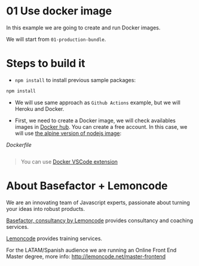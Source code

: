 # 01 Use docker image

In this example we are going to create and run Docker images.

We will start from `01-production-bundle`.

# Steps to build it

- `npm install` to install previous sample packages:

```bash
npm install
```

- We will use same approach as `Github Actions` example, but we will Heroku and Docker.

- First, we need to create a Docker image, we will check availables images in [Docker hub](https://hub.docker.com/). You can create a free account. In this case, we will use [the alpine version of nodejs image](https://hub.docker.com/_/node):

_Dockerfile_

```Docker

```

> You can use [Docker VSCode extension](https://code.visualstudio.com/docs/containers/overview)

# About Basefactor + Lemoncode

We are an innovating team of Javascript experts, passionate about turning your ideas into robust products.

[Basefactor, consultancy by Lemoncode](http://www.basefactor.com) provides consultancy and coaching services.

[Lemoncode](http://lemoncode.net/services/en/#en-home) provides training services.

For the LATAM/Spanish audience we are running an Online Front End Master degree, more info: http://lemoncode.net/master-frontend
